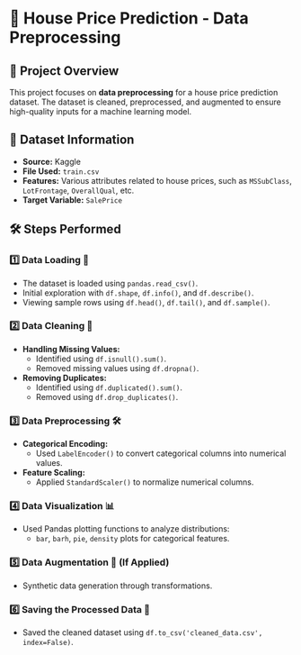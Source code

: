 # 🏡 House Price Prediction - Data Preprocessing

## 📌 Project Overview

This project focuses on **data preprocessing** for a house price prediction dataset. The dataset is cleaned, preprocessed, and augmented to ensure high-quality inputs for a machine learning model.

## 📂 Dataset Information

- **Source:** Kaggle
- **File Used:** `train.csv`
- **Features:** Various attributes related to house prices, such as `MSSubClass`, `LotFrontage`, `OverallQual`, etc.
- **Target Variable:** `SalePrice`

## 🛠 Steps Performed

### 1️⃣ Data Loading 💅

- The dataset is loaded using `pandas.read_csv()`.
- Initial exploration with `df.shape`, `df.info()`, and `df.describe()`.
- Viewing sample rows using `df.head()`, `df.tail()`, and `df.sample()`.

### 2️⃣ Data Cleaning 🧩

- **Handling Missing Values:**
  - Identified using `df.isnull().sum()`.
  - Removed missing values using `df.dropna()`.
- **Removing Duplicates:**
  - Identified using `df.duplicated().sum()`.
  - Removed using `df.drop_duplicates()`.

### 3️⃣ Data Preprocessing 🛠

- **Categorical Encoding:**
  - Used `LabelEncoder()` to convert categorical columns into numerical values.
- **Feature Scaling:**
  - Applied `StandardScaler()` to normalize numerical columns.

### 4️⃣ Data Visualization 📊

- Used Pandas plotting functions to analyze distributions:
  - `bar`, `barh`, `pie`, `density` plots for categorical features.

### 5️⃣ Data Augmentation 🌱 (If Applied)

- Synthetic data generation through transformations.

### 6️⃣ Saving the Processed Data 💾

- Saved the cleaned dataset using `df.to_csv('cleaned_data.csv', index=False)`.

